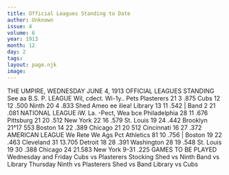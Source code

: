 ```yaml
---
title: Official Leagues Standing to Date
author: Unknown
issue: 4
volume: 6
year: 1913
month: 12
day: 2
tags:
layout: page.njk
image:
---
```

THE UMPIRE, WEDNESDAY JUNE 4, 1913 OFFICIAL LEAGUES STANDING See aa B.S. P. LEAGUE Wil, cdect. Wi-1y.. Pets Plasterers 21 3 .875 Cubs 12 12 .500 Ninth 20 4 .833 Shed Ameo ee iliea! Library 13 11 .542 | Band 2 21 .081 NATIONAL LEAGUE iW. La. -Pect, Wea bce Philadelphia 28 11 .676 Pittsburg 21 20 .512 New York 22 16 .579 St. Louis 19 24 .442 Brooklyn 21°17 553 Boston 14 22 .389 Chicago 21 20 512 Cincinnati 16 27 .372 AMERICAN LEAGUE We Rete We Ags Pct Athletics 81 10 .756 | Boston 19 22 .463 Cleveland 31 13.705 Detroit 18 28 .391 Washington 28 19 .548 St. Louis 19 30 .388 Chicago 24 21.583 New York 9-31 .225       GAMES TO BE PLAYED    Wednesday and Friday    Cubs vs Plasterers    Stocking Shed vs Ninth    Band vs Library       Thursday   Ninth vs Plasterers    Shed vs Band    Library vs Cubs 


